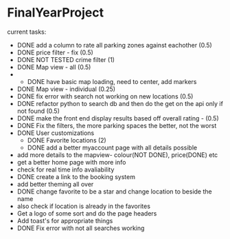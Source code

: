 # FinalYearProject
current tasks:
  - DONE add a column to rate all parking zones against eachother (0.5)
  - DONE price filter - fix (0.5)
  - DONE NOT TESTED crime filter (1)
  - DONE Map view - all (0.5) 
  -    - DONE have basic map loading, need to center, add markers
  - DONE Map view - individual (0.25)
  - DONE fix error with search not working on new locations (0.5)
  - DONE refactor python to search db and then do the get on the api only if not found (0.5)
  - DONE make the front end display results based off overall rating - (0.5)
  - DONE Fix the filters, the more parking spaces the better, not the worst
  - DONE User customizations
    - DONE Favorite locations (2)
    - DONE add a better myaccount page with all details possible
  - add more details to the mapview- colour(NOT DONE), price(DONE) etc
  - get a better home page with more info
  - check for real time info avaliability
  - DONE create a link to the booking system
  - add better theming all over
  - DONE change favorite to be a star and change location to beside the name
  - also check if location is already in the favorites
  - Get a logo of some sort and do the page headers
  - Add toast's for appropriate things
  - DONE Fix error with not all searches working
  
   
